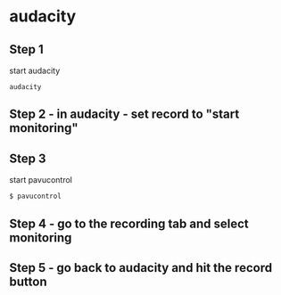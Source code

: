 # audacity

## Step 1
start audacity

```
audacity
```

## Step 2 - in audacity - set record to "start monitoring"

## Step 3
start pavucontrol

```
$ pavucontrol
```

## Step 4 - go to the recording tab and select monitoring

## Step 5 - go back to audacity and hit the record button
